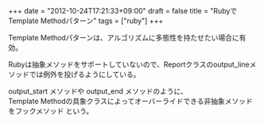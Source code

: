 +++
date = "2012-10-24T17:21:33+09:00"
draft = false
title = "RubyでTemplate Methodパターン"
tags = ["ruby"]
+++

Template Methodパターンは、アルゴリズムに多態性を持たせたい場合に有効。

Rubyは抽象メソッドをサポートしていないので、Reportクラスのoutput_lineメソッドでは例外を投げるようにしている。

<!--more-->

output_start メソッドや output_end メソッドのように、  
Template Methodの具象クラスによってオーバーライドできる非抽象メソッドをフックメソッド という。

<script src="https://gist.github.com/ackintosh/3945597.js"></script>

